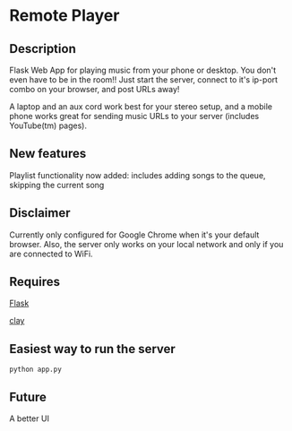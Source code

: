 # Remote Player

## Description

Flask Web App for playing music from your phone or desktop. You don't even have to be in the room!! Just start the server, connect to it's ip-port combo on your browser, and post URLs away!

A laptop and an aux cord work best for your stereo setup, and a mobile phone works great for sending music URLs to your server (includes YouTube(tm) pages).

## New features
Playlist functionality now added: includes adding songs to the queue, skipping the current song

## Disclaimer

Currently only configured for Google Chrome when it's your default browser. Also, the server only works on your local network and only if you are connected to WiFi.

## Requires

[Flask](http://flask.pocoo.org)

[clay](https://github.com/claywahlstrom/clay.git)


## Easiest way to run the server
```
python app.py
```

## Future
A better UI
